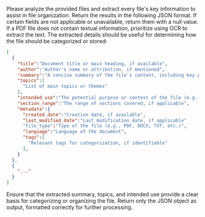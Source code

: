 Please analyze the provided files and extract every file's key information to assist in file organization. Return the results in the following JSON format. If certain fields are not applicable or unavailable, return them with a null value. If a PDF file does not contain textual information, prioritize using OCR to extract the text. The extracted details should be useful for determining how the file should be categorized or stored:

```json
[
  {
    "title":"Document title or main heading, if available",
    "author":"Author's name or attribution, if mentioned",
    "summary":"A concise summary of the file's content, including key points or highlights",
    "topics":[
      "List of main topics or themes"
    ],
    "intended_use":"The potential purpose or context of the file (e.g., homework, project, report, reference material)",
    "section_range":"The range of sections covered, if applicable",
    "metadata":{
      "created_date":"Creation date, if available",
      "last_modified_date":"Last modification date, if applicable"
      "file_type":"Type of the file (e.g., PDF, DOCX, TXT, etc.)",
      "language":"Language of the document",
      "tags":[
        "Relevant tags for categorization, if identifiable"
      ],
    }
  },
  {
    "..."
  }
]
```

Ensure that the extracted summary, topics, and intended use provide a clear basis for categorizing or organizing the file. Return only the JSON object as output, formatted correctly for further processing.
